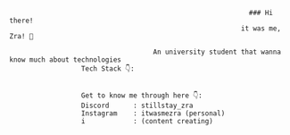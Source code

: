                                                                 ### Hi there! 
                                                              it was me, Zra! 👋

                                        An university student that wanna know much about technologies
                      Tech Stack 👇:
                      

                      Get to know me through here 👇:
                      Discord      : stillstay_zra
                      Instagram    : itwasmezra (personal)
                      i            : (content creating)
                      
<!--
**zamzamraihan/zamzamraihan** is a ✨ _special_ ✨ repository because its `README.md` (this file) appears on your GitHub profile.

Here are some ideas to get you started:

- 🔭 I’m currently working on ...
- 🌱 I’m currently learning ...
- 👯 I’m looking to collaborate on ...
- 🤔 I’m looking for help with ...
- 💬 Ask me about ...
- 📫 How to reach me: ...
- 😄 Pronouns: ...
- ⚡ Fun fact: ...
-->
